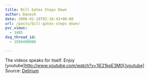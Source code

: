 ```yaml
---
title: Bill Gates Steps Down
author: Danesh
date: 2008-01-10T02:10:43+00:00
url: /posts/bill-gates-steps-down/
pvc_views:
  - 3485
dsq_thread_id:
  - 1504490086

---
```

The videos speaks for itself. Enjoy  
[youtube]http://www.youtube.com/watch?v=1lE21kpE3M0[/youtube]  
Source: [Delirium][1]

 [1]: http://www.abinesh.com/delirium/posts/grand-exit/